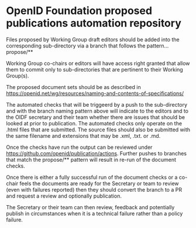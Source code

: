 # OpenID Foundation proposed publications automation repository

Files proposed by Working Group draft editors should be added into the corresponding sub-directory via a branch that follows the pattern...
    propose/**

Working Group co-chairs or editors will have access right granted that allow them to commit only to sub-directories that are pertinent to their Working Group(s).

The proposed document sets should be as described in https://openid.net/wg/resources/naming-and-contents-of-specifications/

The automated checks that will be triggeerd by a push to the sub-directory and with the branch naming pattern above will indicate to the editors and to the OIDF secretary and their team whether there are issues that should be looked at prior to publication.  The automated checks only operate on the .html files that are submitted.  The source files should also be submitted with the same filename and extensions that may be .xml, .txt. or .md.

Once the checks have run the output can be reviewed under https://github.com/openid/publication/actions.  Further pushes to branches that match the propose/** pattern will result in re-run of the document checks.

Once there is either a fully successful run of the document checks or a co-chair feels the documents are ready for the Secretary or team to review (even with failures reported) then they should convert the branch to a PR and request a review and optionally publication.

The Secretary or their team can then review, feedback and potentially publish in circumstances when it is a technical failure rather than a policy failure.


